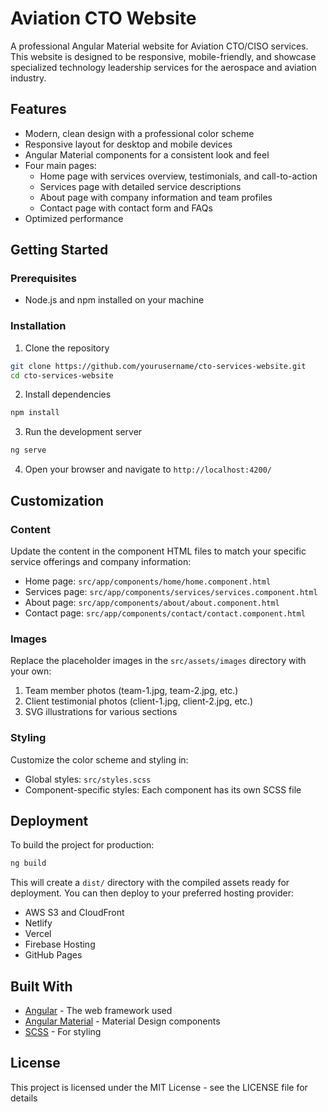 # Aviation CTO Website

A professional Angular Material website for Aviation CTO/CISO services. This website is designed to be responsive, mobile-friendly, and showcase specialized technology leadership services for the aerospace and aviation industry.

## Features

- Modern, clean design with a professional color scheme
- Responsive layout for desktop and mobile devices
- Angular Material components for a consistent look and feel
- Four main pages:
  - Home page with services overview, testimonials, and call-to-action
  - Services page with detailed service descriptions
  - About page with company information and team profiles
  - Contact page with contact form and FAQs
- Optimized performance

## Getting Started

### Prerequisites

- Node.js and npm installed on your machine

### Installation

1. Clone the repository
```bash
git clone https://github.com/yourusername/cto-services-website.git
cd cto-services-website
```

2. Install dependencies
```bash
npm install
```

3. Run the development server
```bash
ng serve
```

4. Open your browser and navigate to `http://localhost:4200/`

## Customization

### Content

Update the content in the component HTML files to match your specific service offerings and company information:

- Home page: `src/app/components/home/home.component.html`
- Services page: `src/app/components/services/services.component.html`
- About page: `src/app/components/about/about.component.html`
- Contact page: `src/app/components/contact/contact.component.html`

### Images

Replace the placeholder images in the `src/assets/images` directory with your own:

1. Team member photos (team-1.jpg, team-2.jpg, etc.)
2. Client testimonial photos (client-1.jpg, client-2.jpg, etc.)
3. SVG illustrations for various sections

### Styling

Customize the color scheme and styling in:

- Global styles: `src/styles.scss`
- Component-specific styles: Each component has its own SCSS file

## Deployment

To build the project for production:

```bash
ng build
```

This will create a `dist/` directory with the compiled assets ready for deployment. You can then deploy to your preferred hosting provider:

- AWS S3 and CloudFront
- Netlify
- Vercel
- Firebase Hosting
- GitHub Pages

## Built With

- [Angular](https://angular.dev/) - The web framework used
- [Angular Material](https://material.angular.io/) - Material Design components
- [SCSS](https://sass-lang.com/) - For styling

## License

This project is licensed under the MIT License - see the LICENSE file for details
